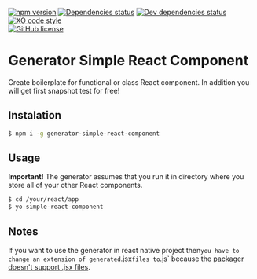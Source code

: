 [![npm version](https://badge.fury.io/js/generator-simple-react-component.svg)](https://badge.fury.io/js/generator-simple-react-component)
[![Dependencies status](https://david-dm.org/fadehelix/generator-simple-react-component/master/status.svg)](https://david-dm.org/fadehelix/narcoticmd/master)
[![Dev dependencies status](https://david-dm.org/fadehelix/generator-simple-react-component/master/dev-status.svg)](https://david-dm.org/fadehelix/narcoticmd/master?type=dev)
[![XO code style](https://img.shields.io/badge/code_style-XO-5ed9c7.svg)](https://github.com/sindresorhus/xo)  
[![GitHub license](https://img.shields.io/badge/license-MIT-blue.svg)](https://raw.githubusercontent.com/fadehelix/generator-simple-react-component/master/LICENSE)
# Generator Simple React Component
Create boilerplate for functional or class React component. In addition you will get first snapshot test for free!


## Instalation
```bash
$ npm i -g generator-simple-react-component
```
## Usage
__Important!__ The generator assumes that you run it in directory where you store all of your other React components.
```bash
$ cd /your/react/app
$ yo simple-react-component
```
## Notes
If you want to use the generator in react native project then` you have to change an extension of generated `.jsx` files to `.js` because the [packager doesn't support .jsx files](https://github.com/facebook/react-native/issues/2303).
